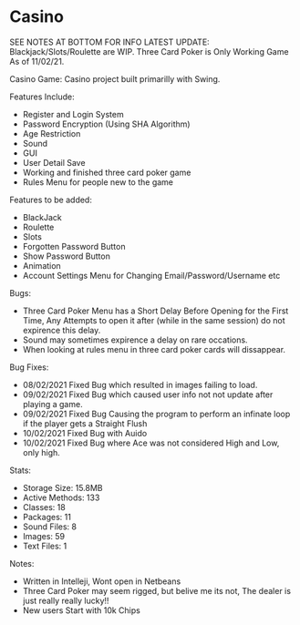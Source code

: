 # Casino
SEE NOTES AT BOTTOM FOR INFO
LATEST UPDATE: Blackjack/Slots/Roulette are WIP. Three Card Poker is Only Working Game As of 11/02/21.

Casino Game:
Casino project built primarilly with Swing.

Features Include: 
- Register and Login System
- Password Encryption (Using SHA Algorithm) 
- Age Restriction 
- Sound 
- GUI 
- User Detail Save 
- Working and finished three card poker game 
- Rules Menu for people new to the game 

Features to be added: 
- BlackJack 
- Roulette 
- Slots 
- Forgotten Password Button 
- Show Password Button 
- Animation 
- Account Settings Menu for Changing Email/Password/Username etc

Bugs:
- Three Card Poker Menu has a Short Delay Before Opening for the First Time, Any Attempts to open it after (while in the same session) do not expirence this delay.
- Sound may sometimes expirence a delay on rare occations.
- When looking at rules menu in three card poker cards will dissappear. 

Bug Fixes:
- 08/02/2021 Fixed Bug which resulted in images failing to load.
- 09/02/2021 Fixed Bug which caused user info not not update after playing a game.
- 09/02/2021 Fixed Bug Causing the program to perform an infinate loop if the player gets a Straight Flush
- 10/02/2021 Fixed Bug with Auido
- 10/02/2021 Fixed Bug where Ace was not considered High and Low, only high.

Stats:
- Storage Size: 15.8MB
- Active Methods: 133
- Classes: 18
- Packages: 11
- Sound Files: 8
- Images: 59
- Text Files: 1

Notes:
- Written in Intelleji, Wont open in Netbeans
- Three Card Poker may seem rigged, but belive me its not, The dealer is just really really lucky!!
- New users Start with 10k Chips
